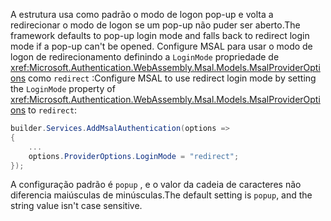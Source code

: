 <span data-ttu-id="d59bc-101">A estrutura usa como padrão o modo de logon pop-up e volta a redirecionar o modo de logon se um pop-up não puder ser aberto.</span><span class="sxs-lookup"><span data-stu-id="d59bc-101">The framework defaults to pop-up login mode and falls back to redirect login mode if a pop-up can't be opened.</span></span> <span data-ttu-id="d59bc-102">Configure MSAL para usar o modo de logon de redirecionamento definindo a `LoginMode` propriedade de <xref:Microsoft.Authentication.WebAssembly.Msal.Models.MsalProviderOptions> como `redirect` :</span><span class="sxs-lookup"><span data-stu-id="d59bc-102">Configure MSAL to use redirect login mode by setting the `LoginMode` property of <xref:Microsoft.Authentication.WebAssembly.Msal.Models.MsalProviderOptions> to `redirect`:</span></span>

```csharp
builder.Services.AddMsalAuthentication(options =>
{
    ...
    options.ProviderOptions.LoginMode = "redirect";
});
```

<span data-ttu-id="d59bc-103">A configuração padrão é `popup` , e o valor da cadeia de caracteres não diferencia maiúsculas de minúsculas.</span><span class="sxs-lookup"><span data-stu-id="d59bc-103">The default setting is `popup`, and the string value isn't case sensitive.</span></span>
